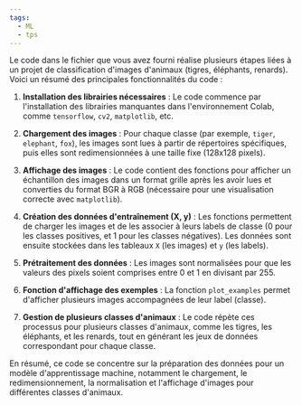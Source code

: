 ```yaml
---
tags:
  - ML
  - tps
---
```

Le code dans le fichier que vous avez fourni réalise plusieurs étapes liées à un projet de classification d'images d'animaux (tigres, éléphants, renards). Voici un résumé des principales fonctionnalités du code :

1. **Installation des librairies nécessaires** : Le code commence par l'installation des librairies manquantes dans l'environnement Colab, comme `tensorflow`, `cv2`, `matplotlib`, etc.

2. **Chargement des images** : Pour chaque classe (par exemple, `tiger`, `elephant`, `fox`), les images sont lues à partir de répertoires spécifiques, puis elles sont redimensionnées à une taille fixe (128x128 pixels).

3. **Affichage des images** : Le code contient des fonctions pour afficher un échantillon des images dans un format grille après les avoir lues et converties du format BGR à RGB (nécessaire pour une visualisation correcte avec `matplotlib`).

4. **Création des données d'entraînement (X, y)** : Les fonctions permettent de charger les images et de les associer à leurs labels de classe (0 pour les classes positives, et 1 pour les classes négatives). Les données sont ensuite stockées dans les tableaux `X` (les images) et `y` (les labels).

5. **Prétraitement des données** : Les images sont normalisées pour que les valeurs des pixels soient comprises entre 0 et 1 en divisant par 255.

6. **Fonction d'affichage des exemples** : La fonction `plot_examples` permet d'afficher plusieurs images accompagnées de leur label (classe).

7. **Gestion de plusieurs classes d'animaux** : Le code répète ces processus pour plusieurs classes d'animaux, comme les tigres, les éléphants, et les renards, tout en générant les jeux de données correspondant pour chaque classe.

En résumé, ce code se concentre sur la préparation des données pour un modèle d'apprentissage machine, notamment le chargement, le redimensionnement, la normalisation et l'affichage d'images pour différentes classes d'animaux.